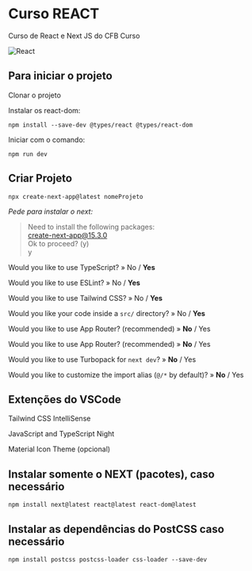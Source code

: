 # Curso REACT
Curso de React e Next JS do CFB Curso

![React](https://img.shields.io/badge/react-%2320232a.svg?style=for-the-badge&logo=react&logoColor=%2361DAFB)

## Para iniciar o projeto
Clonar o projeto 

Instalar os react-dom:

`npm install --save-dev @types/react @types/react-dom
`

Iniciar com o comando:

`npm run dev`

## Criar Projeto

`npx create-next-app@latest nomeProjeto`

*Pede para instalar o next:*

>Need to install the following packages:\
create-next-app@15.3.0 \
Ok to proceed? (y) \
y

Would you like to use TypeScript? » No / **Yes**

Would you like to use ESLint? » No / **Yes**

Would you like to use Tailwind CSS? » No / **Yes**

Would you like your code inside a `src/` directory? » No / **Yes**

Would you like to use App Router? (recommended) » **No** / Yes

Would you like to use App Router? (recommended) » **No** / Yes

Would you like to use Turbopack for `next dev`? » **No** / Yes

Would you like to customize the import alias (`@/*` by default)? » **No** / Yes

## Extenções do VSCode

Tailwind CSS IntelliSense

JavaScript and TypeScript Night

Material Icon Theme (opcional)

## Instalar somente o NEXT (pacotes), caso necessário

`npm install next@latest react@latest react-dom@latest`

## Instalar as dependências do PostCSS caso necessário

`npm install postcss postcss-loader css-loader --save-dev`
